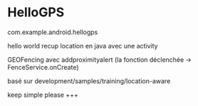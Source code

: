 # HelloGPS

com.example.android.hellogps

hello world recup location en java avec une activity

GEOFencing avec addproximityalert (la fonction déclenchée -> FenceService.onCreate) 

basé sur development/samples/training/location-aware

keep simple please +++
